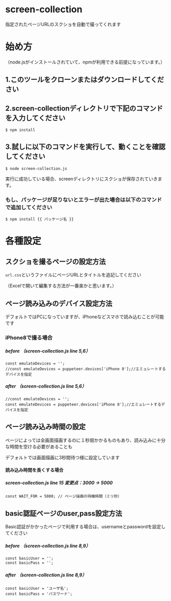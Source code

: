 # screen-collection
指定されたページURLのスクショを自動で撮ってくれます

# 始め方
（node.jsがインストールされていて、npmが利用できる前提になっています。）

## 1.このツールをクローンまたはダウンロードしてください

## 2.screen-collectionディレクトリで下記のコマンドを入力してください
```
$ npm install
```

## 3.試しに以下のコマンドを実行して、動くことを確認してください
```
$ node screen-collection.js
```
実行に成功している場合、screenディレクトリにスクショが保存されていきます。

### もし、パッケージが足りないとエラーが出た場合は以下のコマンドで追加してください
```
$ npm install {{ パッケージ名 }}
```

# 各種設定
## スクショを撮るページの設定方法
`url.csv`というファイルにページURLとタイトルを追記してください

（Excelで開いて編集する方法が一番楽かと思います。）

## ページ読み込みのデバイス設定方法
デフォルトではPCになっていますが、iPhoneなどスマホで読み込むことが可能です
### iPhone8で撮る場合
##### before （screen-collection.js  line 5,6）
```
const emulateDevices = '';
//const emulateDevices = puppeteer.devices['iPhone 8'];//エミュレートするデバイスを指定
```
##### after （screen-collection.js  line 5,6）
```
//const emulateDevices = '';
const emulateDevices = puppeteer.devices['iPhone 8'];//エミュレートするデバイスを指定
```

## ページ読み込み時間の設定
ページによっては全画面描画するのに１秒弱かかるものもあり、読み込みに十分な時間を空ける必要があることも

デフォルトでは画面描画に3秒間待つ様に設定しています

#### 読み込み時間を長くする場合
##### screen-collection.js  line 15    変更点：3000 -> 5000
```
const WAIT_FOR = 5000; // ページ描画の待機時間（ミリ秒）
```

## basic認証ページのuser,pass設定方法
Basic認証がかかったページで利用する場合は、usernameとpasswordを設定してください
##### before （screen-collection.js  line 8,9）
```
const basicUser = '';
const basicPass = '';
```
##### after （screen-collection.js  line 8,9）
```
const basicUser = 'ユーザ名';
const basicPass = 'パスワード';
```
